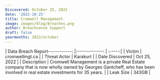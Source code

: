```yaml
---
Discovered: October 25, 2022
date: '2022-10-25'
title: Cromwell Management
image: images/blog/Breaches.png
author: Breachsense Support
draft: false
yearmonths: 2022/october
---
```


| Data Breach Report------------:     |:-------------:    | :-----:|
| Victim      | cromwellmgt.ca      | 
| Threat Actor      | Karakurt      | 
| Date Discovered      | Oct 25, 2022      | 
| Description      | Cromwell Management is a private Real Estate company that is now wholly owned by Georges Gantcheff, who has been involved in real estate investments for 35 years.      | 
| Leak Size      | 343GB      | 

